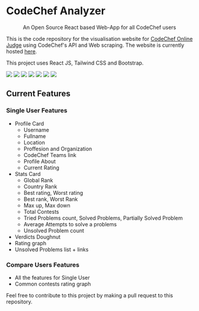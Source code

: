 # CodeChef Analyzer 

<div align="center">
	An Open Source React based Web-App for all CodeChef users  
</div>


This is the code repository for the visualisation website for [CodeChef Online Judge](https://codechef.com) using CodeChef's API and Web scraping. The website is currently hosted [here](https://cc-analyzer.netlify.app/).

This project uses React JS, Tailwind CSS and Bootstrap.

![](https://img.shields.io/badge/build-passing-brightgreen) ![](https://img.shields.io/badge/contributors-2-brightgreen) ![](https://img.shields.io/badge/stars-11-important) ![](https://img.shields.io/badge/issues-1_open-inactive) ![](https://img.shields.io/badge/issues-0_closed-inactive) ![](https://img.shields.io/badge/open_pull_requests-0-red) ![](https://img.shields.io/badge/liscence-MIT-informational)
## Current Features 

### Single User Features 

* Profile Card
	* Username
	* Fullname
	* Location 
	* Proffesion and Organization
	* CodeChef Teams link 
	* Profile About 
	* Current Rating
* Stats Card 
	* Global Rank
	* Country Rank 
	* Best rating, Worst rating
	* Best rank, Worst Rank
	* Max up, Max down
	* Total Contests
	* Tried Problems count, Solved Problems, Partially Solved Problem
	* Average Attempts to solve a problems
	* Unsolved Problem count
* Verdicts Doughnut 
* Rating graph
* Unsolved Problems list + links

### Compare Users Features 

* All the features for Single User 
* Common contests rating graph


Feel free to contribute to this project by making a pull request to this repository.
